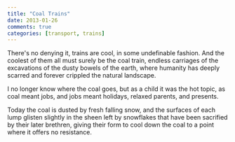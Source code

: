 ```yaml
---
title: "Coal Trains"
date: 2013-01-26
comments: true
categories: [transport, trains]
---
```

There's no denying it, trains are cool, in some undefinable fashion. And
the coolest of them all must surely be the coal train, endless carriages
of the excavations of the dusty bowels of the earth, where humanity has
deeply scarred and forever crippled the natural landscape.

I no longer know where the coal goes, but as a child it was the hot topic,
as coal meant jobs, and jobs meant holidays, relaxed parents, and presents.

Today the coal is dusted by fresh falling snow, and the surfaces of each
lump glisten slightly in the sheen left by snowflakes that have been
sacrified by their later brethren, giving their form to cool down the coal
to a point where it offers no resistance.
